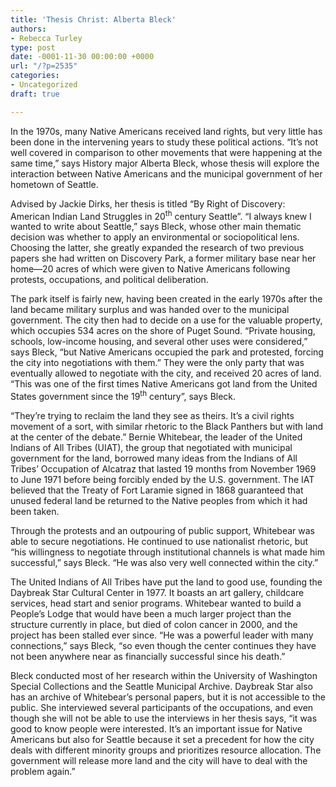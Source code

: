 ```yaml
---
title: 'Thesis Christ: Alberta Bleck'
authors:
- Rebecca Turley
type: post
date: -0001-11-30 00:00:00 +0000
url: "/?p=2535"
categories:
- Uncategorized
draft: true

---
```

In the 1970s, many Native Americans received land rights, but very little has been done in the intervening years to study these political actions. “It’s not well covered in comparison to other movements that were happening at the same time,” says History major Alberta Bleck, whose thesis will explore the interaction between Native Americans and the municipal government of her hometown of Seattle.

Advised by Jackie Dirks, her thesis is titled “By Right of Discovery: American Indian Land Struggles in 20<sup>th</sup> century Seattle”. “I always knew I wanted to write about Seattle,” says Bleck, whose other main thematic decision was whether to apply an environmental or sociopolitical lens. Choosing the latter, she greatly expanded the research of two previous papers she had written on Discovery Park, a former military base near her home—20 acres of which were given to Native Americans following protests, occupations, and political deliberation.

The park itself is fairly new, having been created in the early 1970s after the land became military surplus and was handed over to the municipal government. The city then had to decide on a use for the valuable property, which occupies 534 acres on the shore of Puget Sound. “Private housing, schools, low-income housing, and several other uses were considered,” says Bleck, “but Native Americans occupied the park and protested, forcing the city into negotiations with them.” They were the only party that was eventually allowed to negotiate with the city, and received 20 acres of land. “This was one of the first times Native Americans got land from the United States government since the 19<sup>th</sup> century”, says Bleck.

“They’re trying to reclaim the land they see as theirs. It’s a civil rights movement of a sort, with similar rhetoric to the Black Panthers but with land at the center of the debate.” Bernie Whitebear, the leader of the United Indians of All Tribes (UIAT), the group that negotiated with municipal government for the land, borrowed many ideas from the Indians of All Tribes’ Occupation of Alcatraz that lasted 19 months from November 1969 to June 1971 before being forcibly ended by the U.S. government. The IAT believed that the Treaty of Fort Laramie signed in 1868 guaranteed that unused federal land be returned to the Native peoples from which it had been taken.

Through the protests and an outpouring of public support, Whitebear was able to secure negotiations. He continued to use nationalist rhetoric, but “his willingness to negotiate through institutional channels is what made him successful,” says Bleck. “He was also very well connected within the city.”

The United Indians of All Tribes have put the land to good use, founding the Daybreak Star Cultural Center in 1977. It boasts an art gallery, childcare services, head start and senior programs. Whitebear wanted to build a People’s Lodge that would have been a much larger project than the structure currently in place, but died of colon cancer in 2000, and the project has been stalled ever since. “He was a powerful leader with many connections,” says Bleck, “so even though the center continues they have not been anywhere near as financially successful since his death.”

Bleck conducted most of her research within the University of Washington Special Collections and the Seattle Municipal Archive. Daybreak Star also has an archive of Whitebear’s personal papers, but it is not accessible to the public. She interviewed several participants of the occupations, and even though she will not be able to use the interviews in her thesis says, “it was good to know people were interested. It’s an important issue for Native Americans but also for Seattle because it set a precedent for how the city deals with different minority groups and prioritizes resource allocation. The government will release more land and the city will have to deal with the problem again.”